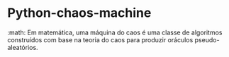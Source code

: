 # Python-chaos-machine
:math: Em matemática, uma máquina do caos é uma classe de algoritmos construídos com base na teoria do caos para produzir oráculos pseudo-aleatórios.
